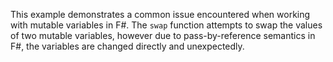 This example demonstrates a common issue encountered when working with mutable variables in F#.  The `swap` function attempts to swap the values of two mutable variables, however due to pass-by-reference semantics in F#, the variables are changed directly and unexpectedly.
